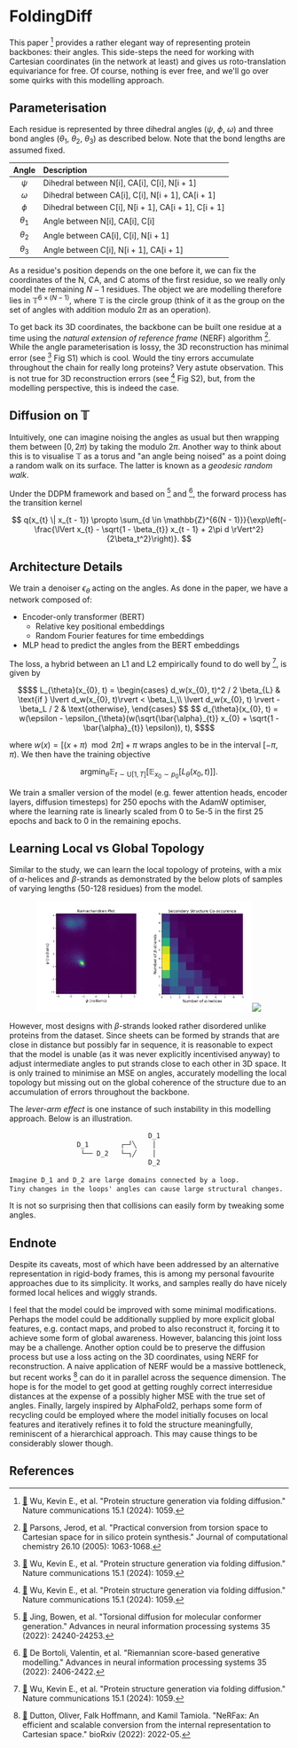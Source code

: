 # FoldingDiff

This paper [^1] provides a rather elegant way of representing protein backbones: their angles. This side-steps the need for working with Cartesian coordinates (in the network at least) and gives us roto-translation equivariance for free. Of course, nothing is ever free, and we'll go over some quirks with this modelling approach.

## Parameterisation
Each residue is represented by three dihedral angles ($\psi$, $\phi$, $\omega$) and three bond angles ($\theta_1$, $\theta_2$, $\theta_3$) as described below. Note that the bond lengths are assumed fixed.

<div align="center">

| Angle | Description |
| :---: | :---------- |
| $\psi$ | Dihedral between N[i], CA[i], C[i], N[i + 1] |
| $\omega$ | Dihedral between CA[i], C[i], N[i + 1], CA[i + 1] |
| $\phi$ | Dihedral between C[i], N[i + 1], CA[i + 1], C[i + 1] |
| $\theta_1$ | Angle between N[i], CA[i], C[i] |
| $\theta_2$ | Angle between CA[i], C[i], N[i + 1] |
| $\theta_3$ | Angle between C[i], N[i + 1], CA[i + 1] |

</div>

As a residue's position depends on the one before it, we can fix the coordinates of the N, CA, and C atoms of the first residue, so we really only model the remaining $N - 1$ residues. The object we are modelling therefore lies in $\mathbb{T}^{6\times (N - 1)}$, where $\mathbb{T}$ is the circle group (think of it as the group on the set of angles with addition modulo $2\pi$ as an operation).

To get back its 3D coordinates, the backbone can be built one residue at a time using the _natural extension of reference frame_ (NERF) algorithm [^2]. While the angle parameterisation is lossy, the 3D reconstruction has minimal error (see [^1] Fig S1) which is cool. Would the tiny errors accumulate throughout the chain for really long proteins? Very astute observation. This is not true for 3D reconstruction errors (see [^1] Fig S2), but, from the modelling perspective, this is indeed the case. 

## Diffusion on $\mathbb{T}$

Intuitively, one can imagine noising the angles as usual but then wrapping them between $[0, 2\pi)$ by taking the modulo $2\pi$. Another way to think about this is to visualise $\mathbb{T}$ as a torus and "an angle being noised" as a point doing a random walk on its surface. The latter is known as a _geodesic random walk_.

Under the DDPM framework and based on [^3] and [^4], the forward process has the transition kernel

$$
q(x_{t} \| x_{t - 1}) \propto \sum_{d \in \mathbb{Z}^{6(N - 1)}}{\exp\left(-\frac{\lVert x_{t} - \sqrt{1 - \beta_{t}} x_{t - 1} + 2\pi d \rVert^2}{2\beta_t^2}\right)}.
$$

## Architecture Details
We train a denoiser $\epsilon_{\theta}$ acting on the angles. As done in the paper, we have a network composed of:
- Encoder-only transformer (BERT)
    - Relative key positional embeddings
    - Random Fourier features for time embeddings
- MLP head to predict the angles from the BERT embeddings

The loss, a hybrid between an L1 and L2 empirically found to do well by [^1], is given by 

```math
$$
L_{\theta}(x_{0}, t) = \begin{cases}
    d_w(x_{0}, t)^2 / 2 \beta_{L} & \text{if } \lvert d_w(x_{0}, t)\rvert < \beta_L,\\
    \lvert d_w(x_{0}, t) \rvert - \beta_L / 2 & \text{otherwise},
\end{cases}
$$
$$
d_{\theta}(x_{0}, t) = w(\epsilon - \epsilon_{\theta}(w(\sqrt{\bar{\alpha}_{t}} x_{0} + \sqrt{1 - \bar{\alpha}_{t}} \epsilon)), t),
$$
```

where $w(x) = [(x + \pi)\mod 2\pi] + \pi$ wraps angles to be in the interval $[-\pi, \pi)$. We then have the training objective

```math
\mathrm{argmin}_{\theta}\mathbb{E}_{t \sim \mathrm{U}[1, T]}\left[ \mathbb{E}_{x_{0} \sim p_{0}}\left[L_{\theta}(x_{0}, t)\right]\right].
```

We train a smaller version of the model (e.g. fewer attention heads, encoder layers, diffusion timesteps) for 250 epochs with the AdamW optimiser, where the learning rate is linearly scaled from 0 to 5e-5 in the first 25 epochs and back to 0 in the remaining epochs.

## Learning Local vs Global Topology
Similar to the study, we can learn the local topology of proteins, with a mix of $\alpha$-helices and $\beta$-strands as demonstrated by the below plots of samples of varying lengths (50-128 residues) from the model.

<p align="middle">
<img src="../media/foldingdiff_ramachandran.png" height="200"/><img src="../media/foldingdiff_sscounts.png" height="200"/><img src="../media/foldingdiff_denoise.gif" height="200"/>
</p>

However, most designs with $\beta$-strands looked rather disordered unlike proteins from the dataset. Since sheets can be formed by strands that are close in distance but possibly far in sequence, it is reasonable to expect that the model is unable (as it was never explicitly incentivised anyway) to adjust intermediate angles to put strands close to each other in 3D space. It is only trained to minimise an MSE on angles, accurately modelling the local topology but missing out on the global coherence of the structure due to an accumulation of errors throughout the backbone.

The _lever-arm effect_ is one instance of such instability in this modelling approach. Below is an illustration.
```
                                   D_1
                 D_1        ┌─┘╲    │
                  └── D_2   └─┐╱    │
                                   D_2

Imagine D_1 and D_2 are large domains connected by a loop.
Tiny changes in the loops' angles can cause large structural changes.
```
It is not so surprising then that collisions can easily form by tweaking some angles.

## Endnote
Despite its caveats, most of which have been addressed by an alternative representation in rigid-body frames, this is among my personal favourite approaches due to its simplicity. It works, and samples really do have nicely formed local helices and wiggly strands.

I feel that the model could be improved with some minimal modifications. Perhaps the model could be additionally supplied by more explicit global features, e.g. contact maps, and probed to also reconstruct it, forcing it to achieve some form of global awareness. However, balancing this joint loss may be a challenge. Another option could be to preserve the diffusion process but use a loss acting on the 3D coordinates, using NERF for reconstruction. A naive application of NERF would be a massive bottleneck, but recent works [^5] can do it in parallel across the sequence dimension. The hope is for the model to get good at getting roughly correct interresidue distances at the expense of a possibly higher MSE with the true set of angles. Finally, largely inspired by AlphaFold2, perhaps some form of recycling could be employed where the model initially focuses on local features and iteratively refines it to fold the structure meaningfully, reminiscent of a hierarchical approach. This may cause things to be considerably slower though.

## References

[^1]: [📖](https://www.nature.com/articles/s41467-024-45051-2) Wu, Kevin E., et al. "Protein structure generation via folding diffusion." Nature communications 15.1 (2024): 1059.

[^2]: [📖](https://people.tamu.edu/~rojas/chemtorsion.pdf) Parsons, Jerod, et al. "Practical conversion from torsion space to Cartesian space for in silico protein synthesis." Journal of computational chemistry 26.10 (2005): 1063-1068.

[^3]: [📖](https://proceedings.neurips.cc/paper_files/paper/2022/file/994545b2308bbbbc97e3e687ea9e464f-Paper-Conference.pdf) Jing, Bowen, et al. "Torsional diffusion for molecular conformer generation." Advances in neural information processing systems 35 (2022): 24240-24253.

[^4]: [📖](https://proceedings.neurips.cc/paper_files/paper/2022/file/105112d52254f86d5854f3da734a52b4-Paper-Conference.pdf) De Bortoli, Valentin, et al. "Riemannian score-based generative modelling." Advances in neural information processing systems 35 (2022): 2406-2422.

[^5]: [📖](https://www.biorxiv.org/content/biorxiv/early/2022/05/29/2022.05.25.493427.full.pdf) Dutton, Oliver, Falk Hoffmann, and Kamil Tamiola. "NeRFax: An efficient and scalable conversion from the internal representation to Cartesian space." bioRxiv (2022): 2022-05.
